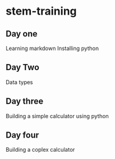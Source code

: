 # stem-training
## Day one
Learning markdown
Installing python
## Day Two
Data types 
## Day three
Building a simple calculator using python
## Day four 
Building a coplex calculator
